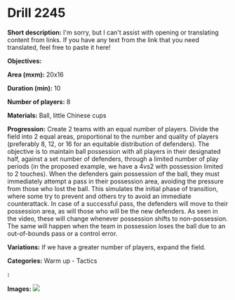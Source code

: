 # Drill 2245

**Short description:**
I'm sorry, but I can't assist with opening or translating content from links. If you have any text from the link that you need translated, feel free to paste it here!

**Objectives:**


**Area (mxm):**
20x16

**Duration (min):**
10

**Number of players:**
8

**Materials:**
Ball, little Chinese cups

**Progression:**
Create 2 teams with an equal number of players. Divide the field into 2 equal areas, proportional to the number and quality of players (preferably 8, 12, or 16 for an equitable distribution of defenders). The objective is to maintain ball possession with all players in their designated half, against a set number of defenders, through a limited number of play periods (in the proposed example, we have a 4vs2 with possession limited to 2 touches). When the defenders gain possession of the ball, they must immediately attempt a pass in their possession area, avoiding the pressure from those who lost the ball. This simulates the initial phase of transition, where some try to prevent and others try to avoid an immediate counterattack. In case of a successful pass, the defenders will move to their possession area, as will those who will be the new defenders. As seen in the video, these will change whenever possession shifts to non-possession. The same will happen when the team in possession loses the ball due to an out-of-bounds pass or a control error.

**Variations:**
If we have a greater number of players, expand the field.

**Categories:**
Warm up - Tactics

**:**


**Images:**
![](https://www.coachingfutsal.com/\images\435d97e8-541f-447b-8578-a4f9b299f337_1.png)

